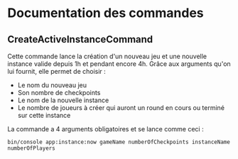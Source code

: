 # Documentation des commandes

## CreateActiveInstanceCommand

Cette commande lance la création d'un nouveau jeu et une nouvelle instance valide depuis 1h et pendant encore 4h.
Grâce aux arguments qu'on lui fournit, elle permet de choisir :

- Le nom du nouveau jeu
- Son nombre de checkpoints
- Le nom de la nouvelle instance
- Le nombre de joueurs à créer qui auront un round en cours ou terminé sur cette instance

La commande a 4 arguments obligatoires et se lance comme ceci :

`bin/console app:instance:now gameName numberOfCheckpoints instanceName numberOfPlayers`